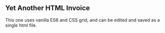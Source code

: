 ## Yet Another HTML Invoice
This one uses vanilla ES6 and CSS grid, and can be edited and saved as a single html file.
